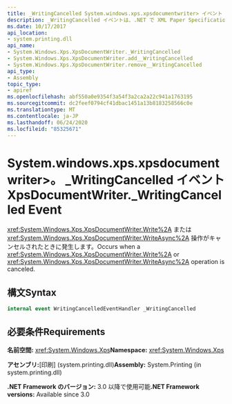 ```yaml
---
title: _WritingCancelled System.windows.xps.xpsdocumentwriter> イベント (System. Windows. Xps)
description: _WritingCancelled イベントは、.NET で XML Paper Specification (XPS) 書き込み操作が取り消されたときに発生します。
ms.date: 10/17/2017
api_location:
- system.printing.dll
api_name:
- System.Windows.Xps.XpsDocumentWriter._WritingCancelled
- System.Windows.Xps.XpsDocumentWriter.add__WritingCancelled
- System.Windows.Xps.XpsDocumentWriter.remove__WritingCancelled
api_type:
- Assembly
topic_type:
- apiref
ms.openlocfilehash: abf550a0e9354f3a54f3a2ca2a22c941a1763195
ms.sourcegitcommit: dc2feef0794cf41dbac1451a13b8183258566c0e
ms.translationtype: MT
ms.contentlocale: ja-JP
ms.lasthandoff: 06/24/2020
ms.locfileid: "85325671"
---
```

# <a name="xpsdocumentwriter_writingcancelled-event"></a><span data-ttu-id="d6546-103">System.windows.xps.xpsdocumentwriter>。 \_WritingCancelled イベント</span><span class="sxs-lookup"><span data-stu-id="d6546-103">XpsDocumentWriter.\_WritingCancelled Event</span></span>

<span data-ttu-id="d6546-104"><xref:System.Windows.Xps.XpsDocumentWriter.Write%2A> または <xref:System.Windows.Xps.XpsDocumentWriter.WriteAsync%2A> 操作がキャンセルされたときに発生します。</span><span class="sxs-lookup"><span data-stu-id="d6546-104">Occurs when a <xref:System.Windows.Xps.XpsDocumentWriter.Write%2A> or <xref:System.Windows.Xps.XpsDocumentWriter.WriteAsync%2A> operation is canceled.</span></span>

## <a name="syntax"></a><span data-ttu-id="d6546-105">構文</span><span class="sxs-lookup"><span data-stu-id="d6546-105">Syntax</span></span>

``` csharp
internal event WritingCancelledEventHandler _WritingCancelled
```

## <a name="requirements"></a><span data-ttu-id="d6546-106">必要条件</span><span class="sxs-lookup"><span data-stu-id="d6546-106">Requirements</span></span>

<span data-ttu-id="d6546-107">**名前空間:** <xref:System.Windows.Xps></span><span class="sxs-lookup"><span data-stu-id="d6546-107">**Namespace:** <xref:System.Windows.Xps></span></span>

<span data-ttu-id="d6546-108">**アセンブリ:**[印刷] (system.printing.dll)</span><span class="sxs-lookup"><span data-stu-id="d6546-108">**Assembly:** System.Printing (in system.printing.dll)</span></span>

<span data-ttu-id="d6546-109">**.NET Framework のバージョン:** 3.0 以降で使用可能</span><span class="sxs-lookup"><span data-stu-id="d6546-109">**.NET Framework versions:** Available since 3.0</span></span>
